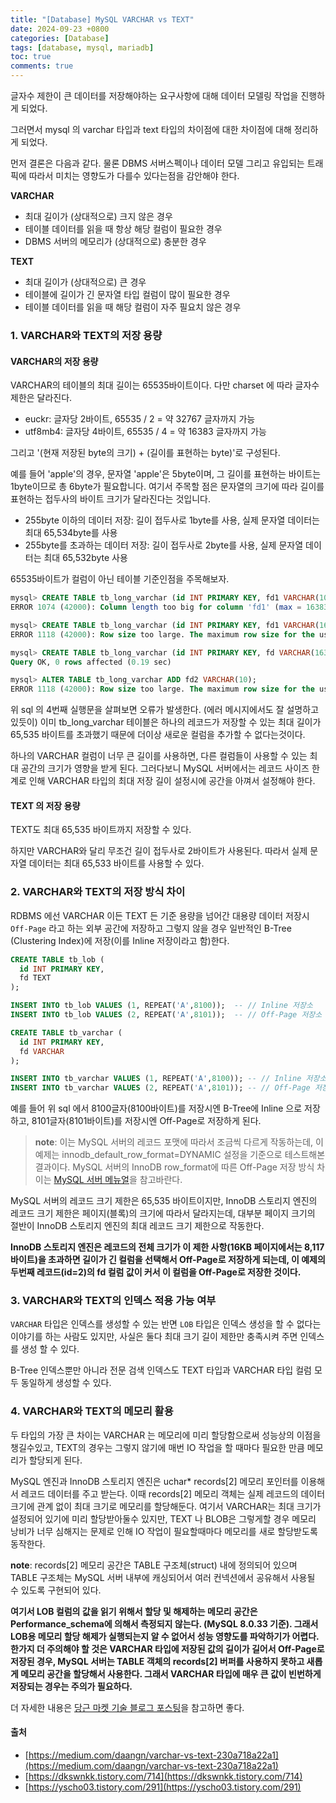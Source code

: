 ```yaml
---
title: "[Database] MySQL VARCHAR vs TEXT"
date: 2024-09-23 +0800
categories: [Database]
tags: [database, mysql, mariadb]
toc: true
comments: true
---
```


글자수 제한이 큰 데이터를 저장해야하는 요구사항에 대해 데이터 모델링 작업을 진행하게 되었다.

그러면서 mysql 의 varchar 타입과 text 타입의 차이점에 대한 차이점에 대해 정리하게 되었다.

먼저 결론은 다음과 같다. 물론 DBMS 서버스펙이나 데이터 모델 그리고 유입되는 트래픽에 따라서 미치는 영향도가 다를수 있다는점을 감안해야 한다.

**VARCHAR**
- 최대 길이가 (상대적으로) 크지 않은 경우
- 테이블 데이터를 읽을 때 항상 해당 컬럼이 필요한 경우
- DBMS 서버의 메모리가 (상대적으로) 충분한 경우

**TEXT**
- 최대 길이가 (상대적으로) 큰 경우
- 테이블에 길이가 긴 문자열 타입 컬럼이 많이 필요한 경우
- 테이블 데이터를 읽을 때 해당 컬럼이 자주 필요치 않은 경우

### 1. VARCHAR와 TEXT의 저장 용량

#### VARCHAR의 저장 용량
VARCHAR의 테이블의 최대 길이는 65535바이트이다. 다만 charset 에 따라 글자수 제한은 달라진다.

- euckr: 글자당 2바이트, 65535 / 2 = 약 32767 글자까지 가능
- utf8mb4: 글자당 4바이트, 65535 / 4 = 약 16383 글자까지 가능

그리고 '(현재 저장된 byte의 크기) + (길이를 표현하는 byte)'로 구성된다.

예를 들어 'apple'의 경우, 문자열 'apple'은 5byte이며, 그 길이를 표현하는 바이트는 1byte이므로 총 6byte가 필요합니다. 여기서 주목할 점은 문자열의 크기에 따라 길이를 표현하는 접두사의 바이트 크기가 달라진다는 것입니다.

- 255byte 이하의 데이터 저장: 길이 접두사로 1byte를 사용, 실제 문자열 데이터는 최대 65,534byte를 사용
- 255byte를 초과하는 데이터 저장: 길이 접두사로 2byte를 사용, 실제 문자열 데이터는 최대 65,532byte 사용

65535바이트가 컬럼이 아닌 테이블 기준인점을 주목해보자.

```sql
mysql> CREATE TABLE tb_long_varchar (id INT PRIMARY KEY, fd1 VARCHAR(1000000));
ERROR 1074 (42000): Column length too big for column 'fd1' (max = 16383); use BLOB or TEXT instead

mysql> CREATE TABLE tb_long_varchar (id INT PRIMARY KEY, fd1 VARCHAR(16383));
ERROR 1118 (42000): Row size too large. The maximum row size for the used table type, not counting BLOBs, is 65535. This includes storage overhead, check the manual. You have to change some columns to TEXT or BLOBs

mysql> CREATE TABLE tb_long_varchar (id INT PRIMARY KEY, fd VARCHAR(16382));
Query OK, 0 rows affected (0.19 sec)

mysql> ALTER TABLE tb_long_varchar ADD fd2 VARCHAR(10);
ERROR 1118 (42000): Row size too large. The maximum row size for the used table type, not counting BLOBs, is 65535. This includes storage overhead, check the manual. You have to change some columns to TEXT or BLOBs
```

위 sql 의 4번째 실행문을 살펴보면 오류가 발생한다. (에러 메시지에서도 잘 설명하고 있듯이) 이미 tb_long_varchar 테이블은 하나의 레코드가 저장할 수 있는 최대 길이가 65,535 바이트를 초과했기 때문에 더이상 새로운 컬럼을 추가할 수 없다는것이다.

하나의 VARCHAR 컬럼이 너무 큰 길이를 사용하면, 다른 컬럼들이 사용할 수 있는 최대 공간의 크기가 영향을 받게 된다. 그러다보니 MySQL 서버에서는 레코드 사이즈 한계로 인해 VARCHAR 타입의 최대 저장 길이 설정시에 공간을 아껴서 설정해야 한다.

#### TEXT 의 저장 용량
TEXT도 최대 65,535 바이트까지 저장할 수 있다.

하지만 VARCHAR와 달리 무조건 길이 접두사로 2바이트가 사용된다. 따라서 실제 문자열 데이터는 최대 65,533 바이트를 사용할 수 있다.

### 2. VARCHAR와 TEXT의 저장 방식 차이
RDBMS 에선 VARCHAR 이든 TEXT 든 기준 용량을 넘어간 대용량 데이터 저장시 `Off-Page` 라고 하는 외부 공간에 저장하고 그렇지 않을 경우 일반적인 B-Tree (Clustering Index)에 저장(이를 Inline 저장이라고 함)한다.

```sql
CREATE TABLE tb_lob (
  id INT PRIMARY KEY,
  fd TEXT
);

INSERT INTO tb_lob VALUES (1, REPEAT('A',8100));  -- // Inline 저장소
INSERT INTO tb_lob VALUES (2, REPEAT('A',8101));  -- // Off-Page 저장소

CREATE TABLE tb_varchar (
  id INT PRIMARY KEY,
  fd VARCHAR
);

INSERT INTO tb_varchar VALUES (1, REPEAT('A',8100)); -- // Inline 저장소
INSERT INTO tb_varchar VALUES (2, REPEAT('A',8101)); -- // Off-Page 저장소
```

예를 들어 위 sql 에서 8100글자(8100바이트)를 저장시엔 B-Tree에 Inline 으로 저장하고, 8101글자(8101바이트)를 저장시엔 Off-Page로 저장하게 된다.

> **note**: 이는 MySQL 서버의 레코드 포맷에 따라서 조금씩 다르게 작동하는데, 이 예제는 innodb_default_row_format=DYNAMIC 설정을 기준으로 테스트해본 결과이다. MySQL 서버의 InnoDB row_format에 따른 Off-Page 저장 방식 차이는 [MySQL 서버 메뉴얼](https://dev.mysql.com/doc/refman/8.0/en/innodb-row-format.html)을 참고바란다.

MySQL 서버의 레코드 크기 제한은 65,535 바이트이지만, InnoDB 스토리지 엔진의 레코드 크기 제한은 페이지(블록)의 크기에 따라서 달라지는데, 대부분 페이지 크기의 절반이 InnoDB 스토리지 엔진의 최대 레코드 크기 제한으로 작동한다.

**InnoDB 스토리지 엔진은 레코드의 전체 크기가 이 제한 사항(16KB 페이지에서는 8,117 바이트)을 초과하면 길이가 긴 컬럼을 선택해서 Off-Page로 저장하게 되는데, 이 예제의 두번째 레코드(id=2)의 fd 컬럼 값이 커서 이 컬럼을 Off-Page로 저장한 것이다.**

### 3. VARCHAR와 TEXT의 인덱스 적용 가능 여부
`VARCHAR` 타입은 인덱스를 생성할 수 있는 반면 `LOB` 타입은 인덱스 생성을 할 수 없다는 이야기를 하는 사람도 있지만, 사실은 둘다 최대 크기 길이 제한만 충족시켜 주면 인덱스를 생성 할 수 있다.

B-Tree 인덱스뿐만 아니라 전문 검색 인덱스도 TEXT 타입과 VARCHAR 타입 컬럼 모두 동일하게 생성할 수 있다.

### 4. VARCHAR와 TEXT의 메모리 활용
두 타입의 가장 큰 차이는 VARCHAR 는 메모리에 미리 할당함으로써 성능상의 이점을 챙길수있고, TEXT의 경우는 그렇지 않기에 매번 IO 작업을 할 때마다 필요한 만큼 메모리가 할당되게 된다.

MySQL 엔진과 InnoDB 스토리지 엔진은 uchar* records[2] 메모리 포인터를 이용해서 레코드 데이터를 주고 받는다. 이때 records[2] 메모리 객체는 실제 레코드의 데이터 크기에 관계 없이 최대 크기로 메모리를 할당해둔다. 여기서 VARCHAR는 최대 크기가 설정되어 있기에 미리 할당받아둘수 있지만, TEXT 나 BLOB은 그렇게할 경우 메모리 낭비가 너무 심해지는 문제로 인해 IO 작업이 필요할때마다 메모리를 새로 할당받도록 동작한다.

**note**: records[2] 메모리 공간은 TABLE 구조체(struct) 내에 정의되어 있으며 TABLE 구조체는 MySQL 서버 내부에 캐싱되어서 여러 컨넥션에서 공유해서 사용될 수 있도록 구현되어 있다.

**여기서 LOB 컬럼의 값을 읽기 위해서 할당 및 해제하는 메모리 공간은 Performance_schema에 의해서 측정되지 않는다. (MySQL 8.0.33 기준). 그래서 LOB용 메모리 할당 해제가 실행되는지 알 수 없어서 성능 영향도를 파악하기가 어렵다. 한가지 더 주의해야 할 것은 VARCHAR 타입에 저장된 값의 길이가 길어서 Off-Page로 저장된 경우, MySQL 서버는 TABLE 객체의 records[2] 버퍼를 사용하지 못하고 새롭게 메모리 공간을 할당해서 사용한다. 그래서 VARCHAR 타입에 매우 큰 값이 빈번하게 저장되는 경우는 주의가 필요하다.**

더 자세한 내용은 [당근 마켓 기술 블로그 포스팅](https://medium.com/daangn/varchar-vs-text-230a718a22a1)을 참고하면 좋다.



#### 출처
- [https://medium.com/daangn/varchar-vs-text-230a718a22a1](https://medium.com/daangn/varchar-vs-text-230a718a22a1)
- [https://dkswnkk.tistory.com/714](https://dkswnkk.tistory.com/714)
- [https://yscho03.tistory.com/291](https://yscho03.tistory.com/291)